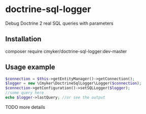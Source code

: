 # doctrine-sql-logger
Debug Doctrine 2 real SQL queries with parameters

## Installation

composer require cmyker/doctrine-sql-logger:dev-master

## Usage example

```php
$connection = $this->getEntityManager()->getConnection(); 
$logger = new \Cmyker\DoctrineSqlLogger\Logger($connection);
$connection->getConfiguration()->setSQLLogger($logger);
//some query here
echo $logger->lastQuery; //or see the output
```

TODO more details
